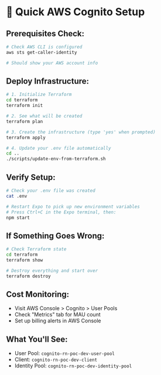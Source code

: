# 🚀 Quick AWS Cognito Setup

## Prerequisites Check:
```bash
# Check AWS CLI is configured
aws sts get-caller-identity

# Should show your AWS account info
```

## Deploy Infrastructure:
```bash
# 1. Initialize Terraform
cd terraform
terraform init

# 2. See what will be created
terraform plan

# 3. Create the infrastructure (type 'yes' when prompted)
terraform apply

# 4. Update your .env file automatically
cd ..
./scripts/update-env-from-terraform.sh
```

## Verify Setup:
```bash
# Check your .env file was created
cat .env

# Restart Expo to pick up new environment variables
# Press Ctrl+C in the Expo terminal, then:
npm start
```

## If Something Goes Wrong:
```bash
# Check Terraform state
cd terraform
terraform show

# Destroy everything and start over
terraform destroy
```

## Cost Monitoring:
- Visit AWS Console > Cognito > User Pools
- Check "Metrics" tab for MAU count
- Set up billing alerts in AWS Console

## What You'll See:
- User Pool: `cognito-rn-poc-dev-user-pool`
- Client: `cognito-rn-poc-dev-client`  
- Identity Pool: `cognito-rn-poc-dev-identity-pool`
